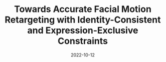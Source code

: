 ---
title: "Towards Accurate Facial Motion Retargeting with Identity-Consistent and Expression-Exclusive Constraints"
collection: conferences
permalink: /publication/Towards_Accurate_Facial
date: 2022-10-12
year: "2022"
venue: "AAAI"
city: 
state: ""
thumbnail: "Towards_Accurate_Facial.png"
teaser :
authors: "Langyuan Mo, Haokun Li, Chaoyang Zou, Yubing Zhang, Ming Yang, Yihong Yang, and Mingkui Tan"
bibtex: Towards_Accurate_Facial.txt
uri: Towards_Accurate_Facial.pdf
arxiv: 
project: 
source: 
poster: 
data:
---
